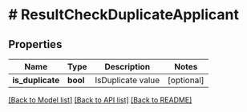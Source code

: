 # # ResultCheckDuplicateApplicant

## Properties

Name | Type | Description | Notes
------------ | ------------- | ------------- | -------------
**is_duplicate** | **bool** | IsDuplicate value | [optional]

[[Back to Model list]](../../README.md#models) [[Back to API list]](../../README.md#endpoints) [[Back to README]](../../README.md)
